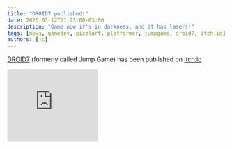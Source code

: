 ```yaml
---
title: "DROID7 published!"
date: 2020-03-12T21:23:00-03:00
description: "Game now it's in darkness, and it has lasers!"
tags: [news, gamedev, pixelart, platformer, jumpgame, droid7, itch.io]
authors: [jc]
---
```


[DROID7](/droid7) (formerly called Jump Game) has been published on [itch.io](https://poopbits.itch.io/droid7)

<iframe src="https://itch.io/embed/570980?linkback=true&amp;bg_color=16171a&amp;fg_color=fafdff&amp;link_color=ff8426&amp;border_color=16171a" width="208" height="167" frameborder="0"><a href="https://poopbits.itch.io/droid7">DROID7 by JC</a></iframe>
